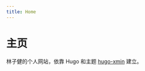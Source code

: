 ```yaml
---
title: Home
---
```


# 主页

林子健的个人网站，依靠 Hugo 和主题 [hugo-xmin](https://github.com/yihui/hugo-xmin) 建立。
